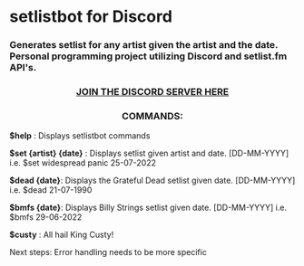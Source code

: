 # setlistbot for Discord

### Generates setlist for any artist given the artist and the date. Personal programming project utilizing Discord and setlist.fm API's.

<h3 align= "center">
<a href="https://discord.gg/PSKHmVgu"> 
  JOIN THE DISCORD SERVER HERE
</a>
</h3>

<h3 align= "center"> COMMANDS: </h3>

**$help** : Displays setlistbot commands

**$set {artist} {date}** : Displays setlist given artist and date. [DD-MM-YYYY] i.e.  $set widespread panic 25-07-2022

**$dead {date}**: Displays the Grateful Dead setlist given date. [DD-MM-YYYY]  i.e. $dead 21-07-1990

**$bmfs {date}**: Displays Billy Strings setlist given date. [DD-MM-YYYY] i.e. $bmfs 29-06-2022

**$custy** : All hail King Custy!

Next steps: Error handling needs to be more specific